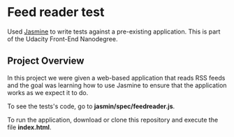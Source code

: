 # Feed reader test
Used [Jasmine](http://jasmine.github.io/) to write tests against a pre-existing application. This is part of the Udacity Front-End Nanodegree.


## Project Overview
In this project we were given a web-based application that reads RSS feeds and the goal was learning how to use Jasmine to ensure that the application works as we expect it to do. 

To see the tests's code, go to **jasmin/spec/feedreader.js**.

To run the application, download or clone this repository and execute the file **index.html**.



